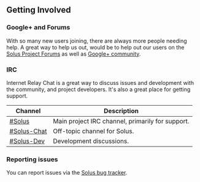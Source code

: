 ## Getting Involved

### Google+ and Forums

With so many new users joining, there are always more people needing help. A great way to help us out, would be to help out our users on the [Solus Project Forums](https://solus-project.com/forums/) as well as [Google+ community](https://plus.google.com/communities/104830131595272878110).

### IRC

Internet Relay Chat is a great way to discuss issues and development with the community, and project developers. It's also a great place for getting support.

Channel | Description
----- | -----
[#Solus](irc://chat.freenode.net/#Solus) | Main project IRC channel, primarily for support.
[#Solus-Chat](irc://chat.freenode.net/#Solus-Chat) | Off-topic channel for Solus.
[#Solus-Dev](irc://chat.freenode.net/#Solus-Dev) | Development discussions.

### Reporting issues

You can report issues via the [Solus bug tracker](https://bugs.solus-project.com/).